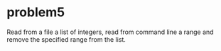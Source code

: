 # problem5
Read from a file a list of integers, read from command line a range and remove the specified range from the list.
